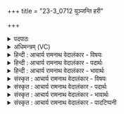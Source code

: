 +++
title = "23-3_0712 युञ्जन्ति हरी"

+++
<details><summary>पदपाठः</summary>

युञ्ज꣡न्ति꣢। हरी꣢꣯इ꣡ति꣢। इषिर꣡स्य꣢। गा꣡थ꣢꣯या। उ꣣रौ꣢। र꣡थे꣢꣯। उ꣣रु꣡यु꣢गे। उ꣣रु꣢। यु꣣गे। वचोयु꣡जा꣢। व꣣चः। यु꣡जा꣢꣯। इ꣣न्द्रवा꣡हा꣢। इ꣣न्द्र। वा꣡हा꣢꣯। स्व꣣र्वि꣡दा꣢। स्वः꣣। वि꣡दा꣢꣯। ७१२।
</details>

<details><summary>अधिमन्त्रम् (VC)</summary>

- इन्द्रः
- नृमेध आङ्गिरसः
- पुर उष्णिक्
- ऋषभः
</details>

<details><summary>हिन्दी : आचार्य रामनाथ वेदालंकार - विषयः</summary>

अगले मन्त्र में उपासक क्या करते हैं,यह कहा गया है।
</details>

<details><summary>हिन्दी : आचार्य रामनाथ वेदालंकार - पदार्थः</summary>

पदार्थान्वयभाषाः -  उपासक लोग(इषिरस्य)सर्वान्तर्यामी परमेश्वर के(गाथया)कीर्तिगान के साथ(उरुयुगे)जिसमें पृष्ठवंशरूप विस्तीर्ण धुरा लगा है ऐसे, (उरौ)विशाल(रथे)देहरूप रथ में(वचोयुजा)कहते ही कार्यसंलग्न हो जानेवाले, (इन्द्रवाहा)आत्मा से प्रेरित होनेवाले, (स्वर्विदा)ज्ञान तथा कर्म को प्राप्त करानेवाले(हरी)ज्ञानेन्द्रिय-कर्मेन्द्रिय-रूप घोड़ों को(युञ्जन्ति)कार्यतत्पर कर देते हैं ॥३॥
</details>

<details><summary>हिन्दी : आचार्य रामनाथ वेदालंकार - भावार्थः</summary>

भावार्थभाषाः -  परमेश्वर की उपासना के साथ जीवन में ज्ञान का संचय तथा पुरुषार्थ भी करना चाहिये ॥३॥ इस खण्ड में आत्मोद्बोधन, जीवात्मा, परमात्मा, गुरु-शिष्य आदि का वर्णन होने से इस खण्ड की पूर्व खण्ड के साथ सङ्गति जाननी चाहिये ॥ प्रथम अध्याय में षष्ठ खण्ड समाप्त ॥ प्रथम अध्याय समाप्त ॥ प्रथम प्रपाठक में प्रथम अर्ध समाप्त ॥
</details>

<details><summary>संस्कृत : आचार्य रामनाथ वेदालंकार - विषयः</summary>

अथोपासकाः किं कुर्वन्तीत्याह।
</details>

<details><summary>संस्कृत : आचार्य रामनाथ वेदालंकार - पदार्थः</summary>

पदार्थान्वयभाषाः -  उपासका जनाः किल(इषिरस्य)सर्वान्तर्यामिनः परमेश्वरस्य(गाथया)यशोगीतिकया सह(उरुयुगे)पृष्ठवंशरूपविस्तीर्णधुरायुक्ते(उरौ)विशाले(रथे)देहरथे(वचोयुजा)वचनसमकालमेव युज्यमानौ(इन्द्रवाहा)इन्द्रेण जीवात्मना उह्यमानौ प्रेर्यमाणौ(स्वर्विदा)ज्ञानकर्मप्रापकौ(हरी)ज्ञानेन्द्रियकर्मेन्द्रियरूपौ अश्वौ(युञ्जन्ति)योजयन्ति ॥३॥
</details>

<details><summary>संस्कृत : आचार्य रामनाथ वेदालंकार - भावार्थः</summary>

भावार्थभाषाः -  परमेश्वरोपासनया सह जीवने ज्ञानसंचयः पुरुषार्थश्चापि कार्यः ॥३॥ अस्मिन् खण्डे आत्मोद्बोधनजीवात्मपरमात्मगुरु- शिष्यादिवर्णनादे—तत्खण्डस्य पूर्वखण्डेन सह संगतिर्वेद्या।
</details>

<details><summary>संस्कृत : आचार्य रामनाथ वेदालंकार - पादटिप्पनी</summary>

टिप्पणी:   १.ऋ० ८।९८।९,अथ० २०।१००।३,उभयत्र ‘उ॒रुयुगे॑। इ॒न्द्र॒वाहा॑ वचो॒युजा॑।’ इति पाठः।
</details>